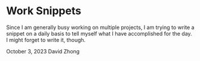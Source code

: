# Work Snippets

  Since I am generally busy working on multiple projects, I am trying to write a snippet on a daily basis to tell myself what I have accomplished for the day.
  I might forget to write it, though.

  October 3, 2023
  David Zhong
  
